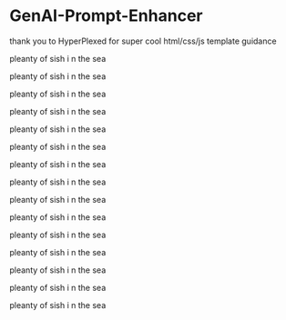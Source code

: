 # GenAI-Prompt-Enhancer

thank you to HyperPlexed for super cool html/css/js template guidance

pleanty of sish i n the sea

pleanty of sish i n the sea

pleanty of sish i n the sea

pleanty of sish i n the sea

pleanty of sish i n the sea

pleanty of sish i n the sea

pleanty of sish i n the sea

pleanty of sish i n the sea

pleanty of sish i n the sea

pleanty of sish i n the sea

pleanty of sish i n the sea

pleanty of sish i n the sea

pleanty of sish i n the sea

pleanty of sish i n the sea

pleanty of sish i n the sea